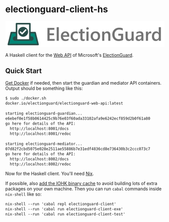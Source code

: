 # electionguard-client-hs

![](electionguard-banner.svg)

A Haskell client for the
[Web API](https://electionguard-web-api.readthedocs.io/en/latest/) of Microsoft's
[ElectionGuard](https://github.com/microsoft/electionguard-python).

## Quick Start

[Get Docker](https://docs.docker.com/get-docker/)
if needed, then start the guardian and mediator API containers.
Output should be something like this:

```
$ sudo ./docker.sh
docker.io/electionguard/electionguard-web-api:latest

starting electionguard-guardian...
e6ebef0e1f58b0614425c9b76e03f60ada33102afa9e6242ecf859d2b0f61a80
go here for details of the API:
  http://localhost:8001/docs
  http://localhost:8001/redoc

starting electionguard-mediator...
07d82f2cbd5075e028e2511ae55886b7e31edf4836cd8e736430b3c2ccc073c7
go here for details of the API:
  http://localhost:8002/docs
  http://localhost:8002/redoc
```

Now for the Haskell client.
You'll need [Nix](https://nixos.org).

If possible, also [add the IOHK binary
cache](https://input-output-hk.github.io/haskell.nix/tutorials/getting-started/#setting-up-the-binary-cache)
to avoid building lots of extra packages on your own machine.
Then you can run `cabal` commands inside `nix-shell` like so:

```
nix-shell --run 'cabal repl electionguard-client'
nix-shell --run 'cabal run electionguard-client-exe'
nix-shell --run 'cabal run electionguard-client-test'
```
